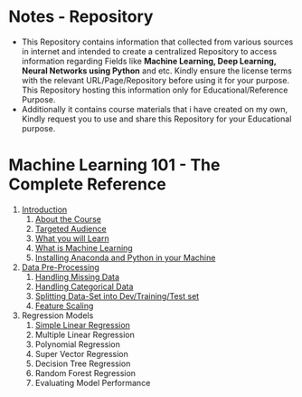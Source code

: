 # Notes - Repository

- This Repository contains information that collected from various sources in internet and intended to create a centralized Repository to access information regarding Fields like **Machine Learning, Deep Learning, Neural Networks using Python** and etc. Kindly ensure the license terms with the relevant URL/Page/Repository before using it for your purpose. This Repository hosting this information only for Educational/Reference Purpose.
- Additionally it contains course materials that i have created on my own, Kindly request you to use and share this Repository for your Educational purpose.

# Machine Learning 101 - The Complete Reference    
1. [Introduction](https://github.com/ManikandanJeyabal/Notes/blob/master/Python%20+%20Machine%20Learning%20+%20Deep%20Learning/Machine%20Learning%20The%20Complete%20Reference/1-Introduction/README.md#1about-the-course)
	1. [About the Course](https://github.com/ManikandanJeyabal/Notes/blob/master/Python%20+%20Machine%20Learning%20+%20Deep%20Learning/Machine%20Learning%20The%20Complete%20Reference/1-Introduction/README.md#1about-the-course)    
	2. [Targeted Audience](https://github.com/ManikandanJeyabal/Notes/blob/master/Python%20+%20Machine%20Learning%20+%20Deep%20Learning/Machine%20Learning%20The%20Complete%20Reference/1-Introduction/README.md#2targeted-audience)   
	3. [What you will Learn](https://github.com/ManikandanJeyabal/Notes/blob/master/Python%20+%20Machine%20Learning%20+%20Deep%20Learning/Machine%20Learning%20The%20Complete%20Reference/1-Introduction/README.md#3what-you-will-learn)    
	4. [What is Machine Learning](https://github.com/ManikandanJeyabal/Notes/blob/master/Python%20+%20Machine%20Learning%20+%20Deep%20Learning/Machine%20Learning%20The%20Complete%20Reference/1-Introduction/README.md#4what-is-machine-learning)    
	5. [Installing Anaconda and Python in your Machine](https://github.com/ManikandanJeyabal/Notes/blob/master/Python%20+%20Machine%20Learning%20+%20Deep%20Learning/Machine%20Learning%20The%20Complete%20Reference/1-Introduction/README.md#5installing-anaconda-and-python-in-your-machine)    
2. [Data Pre-Processing](https://github.com/ManikandanJeyabal/Notes/tree/master/Python%20+%20Machine%20Learning%20+%20Deep%20Learning/Machine%20Learning%20The%20Complete%20Reference/2-Data%20Pre-Processing#data-Pre-processing)
	1. [Handling Missing Data](https://github.com/ManikandanJeyabal/Notes/tree/master/Python%20+%20Machine%20Learning%20+%20Deep%20Learning/Machine%20Learning%20The%20Complete%20Reference/2-Data%20Pre-Processing#1-handling-missing-data)
	2. [Handling Categorical Data](https://github.com/ManikandanJeyabal/Notes/tree/master/Python%20+%20Machine%20Learning%20+%20Deep%20Learning/Machine%20Learning%20The%20Complete%20Reference/2-Data%20Pre-Processing#2-handling-categorical-data)
	3. [Splitting Data-Set into Dev/Training/Test set](https://github.com/ManikandanJeyabal/Notes/tree/master/Python%20+%20Machine%20Learning%20+%20Deep%20Learning/Machine%20Learning%20The%20Complete%20Reference/2-Data%20Pre-Processing#3-spliting-your-data-set-into-devtrainingtest-set)
	4. [Feature Scaling](https://github.com/ManikandanJeyabal/Notes/tree/master/Python%20+%20Machine%20Learning%20+%20Deep%20Learning/Machine%20Learning%20The%20Complete%20Reference/2-Data%20Pre-Processing#4-feature-scaling)    
3. Regression Models
	1. [Simple Linear Regression](https://github.com/ManikandanJeyabal/Notes/tree/master/Python%20%2B%20Machine%20Learning%20%2B%20Deep%20Learning/Machine%20Learning%20The%20Complete%20Reference/3-%20Simple%20Linear%20Regression)
	2. Multiple Linear Regression
	3. Polynomial Regression
	4. Super Vector Regression
	5. Decision Tree Regression
	6. Random Forest Regression
	7. Evaluating Model Performance

